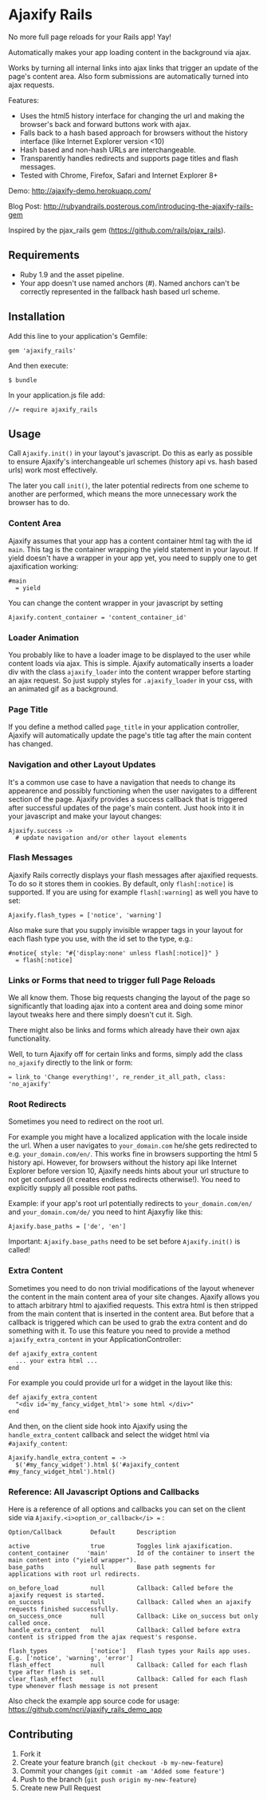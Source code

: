 # Ajaxify Rails

No more full page reloads for your Rails app! Yay! 

Automatically makes your app loading content in the background via ajax.

Works by turning all internal links into ajax links that trigger an update of the page's content area. 
Also form submissions are automatically turned into ajax requests.

Features: 

- Uses the html5 history interface for changing the url and making the browser's back and forward buttons work with ajax.
- Falls back to a hash based approach for browsers without the history interface (like Internet Explorer version <10)
- Hash based and non-hash URLs are interchangeable.
- Transparently handles redirects and supports page titles and flash messages.
- Tested with Chrome, Firefox, Safari and Internet Explorer 8+

Demo: http://ajaxify-demo.herokuapp.com/

Blog Post: http://rubyandrails.posterous.com/introducing-the-ajaxify-rails-gem

Inspired by the pjax_rails gem (https://github.com/rails/pjax_rails).

## Requirements

- Ruby 1.9 and the asset pipeline.
- Your app doesn't use named anchors (#). Named anchors can't be correctly represented in the fallback hash based url scheme.

## Installation

Add this line to your application's Gemfile:

    gem 'ajaxify_rails'

And then execute:

    $ bundle

In your application.js file add:

    //= require ajaxify_rails

## Usage

Call `Ajaxify.init()` in your layout's javascript.
Do this as early as possible to ensure Ajaxify's interchangeable url schemes (history api vs. hash based urls)
work most effectively. 

The later you call `init()`, the later potential redirects from one scheme to another are performed,
which means the more unnecessary work the browser has to do.


### Content Area

Ajaxify assumes that your app has a content container html tag with the id `main`.
This tag is the container wrapping the yield statement in your layout.
If yield doesn't have a wrapper in your app yet, you need to supply one to get ajaxification working:

    #main
      = yield

You can change the content wrapper in your javascript by setting

    Ajaxify.content_container = 'content_container_id'
    
    
### Loader Animation

You probably like to have a loader image to be displayed to the user while content loads via ajax.
This is simple. Ajaxify automatically inserts a loader div with the class `ajaxify_loader` into
the content wrapper before starting an ajax request. So just supply styles for `.ajaxify_loader` in your css, with an
animated gif as a background.
    

### Page Title

If you define a method called `page_title` in your application controller, Ajaxify will automatically
update the page's title tag after the main content has changed.

### Navigation and other Layout Updates

It's a common use case to have a navigation that needs to change its appearence and possibly functioning when the user navigates
to a different section of the page. Ajaxify provides a success callback that is triggered after successful
updates of the page's main content. Just hook into it in your javascript and make your layout changes:

    Ajaxify.success ->
      # update navigation and/or other layout elements


### Flash Messages

Ajaxify Rails correctly displays your flash messages after ajaxified requests. To do so it stores them in cookies.
By default, only `flash[:notice]` is supported. If you are using for example `flash[:warning]` as well you have to set:

    Ajaxify.flash_types = ['notice', 'warning']
    
Also make sure that you supply invisible wrapper tags in your layout for each flash type you use, with the id set to the type, e.g.:

    #notice{ style: "#{'display:none' unless flash[:notice]}" }
      = flash[:notice] 
    
### Links or Forms that need to trigger full Page Reloads

We all know them. Those big requests changing the layout of the page so significantly that 
loading ajax into a content area and doing some minor layout tweaks here and there simply doesn't cut it. Sigh.

There might also be links and forms which already have their own ajax functionality.

Well, to turn Ajaxify off for certain links and forms, simply add the class `no_ajaxify` directly to the link or form:

    = link_to 'Change everything!', re_render_it_all_path, class: 'no_ajaxify'


### Root Redirects

Sometimes you need to redirect on the root url. 

For example you might have a localized application with the locale inside the url.
When a user navigates to `your_domain.com` he/she gets redirected to e.g. `your_domain.com/en/`. This works fine in browsers supporting
the html 5 history api. However, for browsers without the history api like Internet Explorer before version 10, Ajaxify needs hints
about your url structure to not get confused (it creates endless redirects otherwise!). You need to explicitly supply all possible root
paths.

Example: if your app's root url potentially redirects to `your_domain.com/en/` and `your_domain.com/de/`
you need to hint Ajaxyfiy like this:

    Ajaxify.base_paths = ['de', 'en']

Important: `Ajaxify.base_paths` need to be set before `Ajaxify.init()` is called!


### Extra Content

Sometimes you need to do non trivial modifications of the layout whenever the content in the main content area of your site changes.
Ajaxify allows you to attach arbitrary html to ajaxified requests. This extra html is then stripped from the main content
that is inserted in the content area. But before that a callback is triggered which can be used to grab the extra content and do something with it.
To use this feature you need to provide a method `ajaxify_extra_content` in your ApplicationController:

    def ajaxify_extra_content
      ... your extra html ...
    end

For example you could provide url for a widget in the layout like this:

    def ajaxify_extra_content
      "<div id='my_fancy_widget_html'> some html </div>"
    end

And then, on the client side hook into Ajaxify using the `handle_extra_content` callback and select the widget html via `#ajaxify_content`:

    Ajaxify.handle_extra_content = ->
      $('#my_fancy_widget').html $('#ajaxify_content #my_fancy_widget_html').html()


### Reference: All Javascript Options and Callbacks

Here is a reference of all options and callbacks you can set on the client side via `Ajaxify.<i>option_or_callback</i> =` :

    Option/Callback        Default      Description

    active                 true         Toggles link ajaxification.
    content_container     'main'        Id of the container to insert the main content into ("yield wrapper").
    base_paths             null         Base path segments for applications with root url redirects.

    on_before_load         null         Callback: Called before the ajaxify request is started.
    on_success             null         Callback: Called when an ajaxify requests finished successfully.
    on_success_once        null         Callback: Like on_success but only called once.
    handle_extra_content   null         Callback: Called before extra content is stripped from the ajax request's response.

    flash_types            ['notice']   Flash types your Rails app uses. E.g. ['notice', 'warning', 'error']
    flash_effect           null         Callback: Called for each flash type after flash is set.
    clear_flash_effect     null         Callback: Called for each flash type whenever flash message is not present

Also check the example app source code for usage: https://github.com/ncri/ajaxify_rails_demo_app


## Contributing

1. Fork it
2. Create your feature branch (`git checkout -b my-new-feature`)
3. Commit your changes (`git commit -am 'Added some feature'`)
4. Push to the branch (`git push origin my-new-feature`)
5. Create new Pull Request